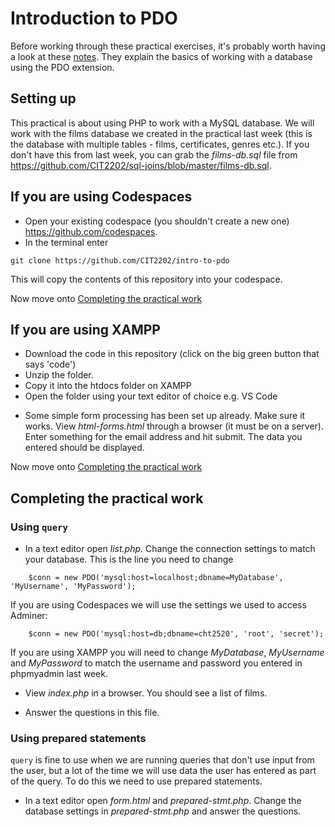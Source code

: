 # Introduction to PDO

Before working through these practical exercises, it's probably worth having a look at these [notes](https://github.com/CIT2202/intro-to-pdo/blob/main/notes.md). They explain the basics of working with a database using the PDO extension. 

## Setting up
This practical is about using PHP to work with a MySQL database. We will work with the films database we created in the practical last week (this is the database with multiple tables - films, certificates, genres etc.). If you don't have this from last week, you can grab the  *films-db.sql* file from https://github.com/CIT2202/sql-joins/blob/master/films-db.sql.

## If you are using Codespaces
- Open your existing codespace (you shouldn't create a new one) https://github.com/codespaces.
- In the terminal enter
```
git clone https://github.com/CIT2202/intro-to-pdo
```
This will copy the contents of this repository into your codespace.

Now move onto [Completing the practical work](#practical)

## If you are using XAMPP

- Download the code in this repository (click on the big green button that says 'code')
- Unzip the folder.
- Copy it into the htdocs folder on XAMPP
- Open the folder using your text editor of choice e.g. VS Code
* Some simple form processing has been set up already. Make sure it works. View *html-forms.html* through a browser (it must be on a server). Enter something for the email address and hit submit. The data you entered should be displayed.


Now move onto [Completing the practical work](#practical)

## Completing the practical work <a id="practical"></a>
### Using ```query```
* In a text editor open *list.php*. Change the connection settings to match your database. This is the line you need to change

```
    $conn = new PDO('mysql:host=localhost;dbname=MyDatabase', 'MyUsername', 'MyPassword');
```
If you are using Codespaces we will use the settings we used to access Adminer:

```
    $conn = new PDO('mysql:host=db;dbname=cht2520', 'root', 'secret');
```

If you are using XAMPP you will need to change _MyDatabase_, _MyUsername_ and _MyPassword_ to match the username and password you entered in phpmyadmin last week.

- View _index.php_ in a browser. You should see a list of films.
* Answer the questions in this file.

### Using prepared statements
```query``` is fine to use when we are running queries that don't use input from the user, but a lot of the time we will use data the user has entered as part of the query. To do this we need to use prepared statements. 
* In a text editor open *form.html* and *prepared-stmt.php*. Change the database settings in *prepared-stmt.php* and answer the questions.
